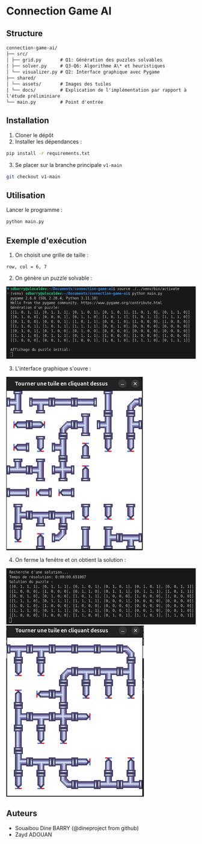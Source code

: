 # Connection Game AI

## Structure

```
connection-game-ai/
├── src/
│ ├── grid.py       # Q1: Génération des puzzles solvables
│ ├── solver.py     # Q3-Q6: Algorithme A\* et heuristiques
│ └── visualizer.py # Q2: Interface graphique avec Pygame
├── shared/
│ └── assets/       # Images des tuiles
│ └── docs/         # Explication de l'implémentation par rapport à l'étude préliminiare
└── main.py         # Point d'entrée
```

## Installation

1. Cloner le dépôt
2. Installer les dépendances :

```bash
pip install -r requirements.txt
```

3. Se placer sur la branche principale `v1-main`

```bash
git checkout v1-main
```

## Utilisation

Lancer le programme :

```bash
python main.py
```

## Exemple d'exécution

1. On choisit une grille de taille :

```
row, col = 6, 7
```

2. On génère un puzzle solvable :

![alt text](/shared/assets/image-1.png)

3. L'interface graphique s'ouvre :

![alt text](/shared/assets/image-2.png)

4. On ferme la fenêtre et on obtient la solution :

![alt text](/shared/assets/image-3.png)
![alt text](/shared/assets/image-4.png)

## Auteurs

- Souaibou Dine BARRY (@dineproject from github)
- Zayd ADOUAN



